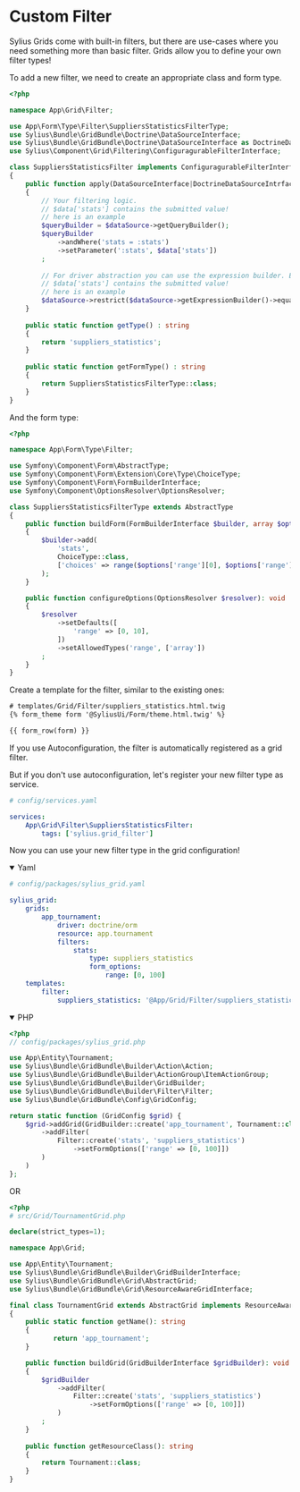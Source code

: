 Custom Filter
=============

Sylius Grids come with built-in filters, but there are use-cases where you need something more than basic filter. Grids allow you to define your own filter types!

To add a new filter, we need to create an appropriate class and form type.

```php
<?php

namespace App\Grid\Filter;

use App\Form\Type\Filter\SuppliersStatisticsFilterType;
use Sylius\Bundle\GridBundle\Doctrine\DataSourceInterface;
use Sylius\Bundle\GridBundle\Doctrine\DataSourceInterface as DoctrineDataSourceIntrface;
use Sylius\Component\Grid\Filtering\ConfiguragurableFilterInterface;

class SuppliersStatisticsFilter implements ConfiguragurableFilterInterface
{
    public function apply(DataSourceInterface|DoctrineDataSourceIntrface $dataSource, $name, $data, array $options = []): void
    {
        // Your filtering logic.
        // $data['stats'] contains the submitted value!
        // here is an example
        $queryBuilder = $dataSource->getQueryBuilder();
        $queryBuilder
            ->andWhere('stats = :stats')
            ->setParameter(':stats', $data['stats'])
        ;
    
        // For driver abstraction you can use the expression builder. ExpressionBuilder is kind of query builder.
        // $data['stats'] contains the submitted value!
        // here is an example
        $dataSource->restrict($dataSource->getExpressionBuilder()->equals('stats', $data['stats']));
    }
    
    public static function getType() : string
    {
        return 'suppliers_statistics';
    }
    
    public static function getFormType() : string
    {
        return SuppliersStatisticsFilterType::class;
    }
}
```

And the form type:

```php
<?php

namespace App\Form\Type\Filter;

use Symfony\Component\Form\AbstractType;
use Symfony\Component\Form\Extension\Core\Type\ChoiceType;
use Symfony\Component\Form\FormBuilderInterface;
use Symfony\Component\OptionsResolver\OptionsResolver;

class SuppliersStatisticsFilterType extends AbstractType
{
    public function buildForm(FormBuilderInterface $builder, array $options): void
    {
        $builder->add(
            'stats',
            ChoiceType::class,
            ['choices' => range($options['range'][0], $options['range'][1])]
        );
    }

    public function configureOptions(OptionsResolver $resolver): void
    {
        $resolver
            ->setDefaults([
                'range' => [0, 10],
            ])
            ->setAllowedTypes('range', ['array'])
        ;
    }
}
```

Create a template for the filter, similar to the existing ones:

```html
# templates/Grid/Filter/suppliers_statistics.html.twig
{% form_theme form '@SyliusUi/Form/theme.html.twig' %}

{{ form_row(form) }}
```


If you use Autoconfiguration, the filter is automatically registered as a grid filter.

But if you don't use autoconfiguration, let's register your new filter type as service.

```yaml
# config/services.yaml

services:
    App\Grid\Filter\SuppliersStatisticsFilter:
        tags: ['sylius.grid_filter']
```

Now you can use your new filter type in the grid configuration!

<details open><summary>Yaml</summary>

```yaml
# config/packages/sylius_grid.yaml

sylius_grid:
    grids:
        app_tournament:
            driver: doctrine/orm
            resource: app.tournament
            filters:
                stats:
                    type: suppliers_statistics
                    form_options:
                        range: [0, 100]
    templates:
        filter:
            suppliers_statistics: '@App/Grid/Filter/suppliers_statistics.html.twig'
```

</details>

<details open><summary>PHP</summary>

```php
<?php
// config/packages/sylius_grid.php

use App\Entity\Tournament;
use Sylius\Bundle\GridBundle\Builder\Action\Action;
use Sylius\Bundle\GridBundle\Builder\ActionGroup\ItemActionGroup;
use Sylius\Bundle\GridBundle\Builder\GridBuilder;
use Sylius\Bundle\GridBundle\Builder\Filter\Filter;
use Sylius\Bundle\GridBundle\Config\GridConfig;

return static function (GridConfig $grid) {
    $grid->addGrid(GridBuilder::create('app_tournament', Tournament::class)
        ->addFilter(
            Filter::create('stats', 'suppliers_statistics')
                ->setFormOptions(['range' => [0, 100]])
        )
    )
};
```

OR

```php
<?php
# src/Grid/TournamentGrid.php

declare(strict_types=1);

namespace App\Grid;

use App\Entity\Tournament;
use Sylius\Bundle\GridBundle\Builder\GridBuilderInterface;
use Sylius\Bundle\GridBundle\Grid\AbstractGrid;
use Sylius\Bundle\GridBundle\Grid\ResourceAwareGridInterface;

final class TournamentGrid extends AbstractGrid implements ResourceAwareGridInterface
{
    public static function getName(): string
    {
           return 'app_tournament';
    }

    public function buildGrid(GridBuilderInterface $gridBuilder): void
    {
        $gridBuilder
            ->addFilter(
                Filter::create('stats', 'suppliers_statistics')
                    ->setFormOptions(['range' => [0, 100]])
            )
        ;    
    }
    
    public function getResourceClass(): string
    {
        return Tournament::class;
    }
}
```

</details>
